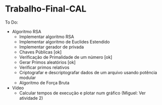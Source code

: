 # Trabalho-Final-CAL

To Do:
   - Algoritmo RSA
      + Implementar algoritmo RSA
      + Implementar algoritmo de Euclides Estendido
      + Implementar gerador de privada
      + Chaves Públicas [ok]
      + Verificação de Primalidade de um número [ok]
      + Gerar Primos aleatórios                 [ok]
      + Verificar primos relativos
      + Criptografar e descriptografar dados de um arquivo usando potência modular
      + Algoritmo de Força Bruta
   - Vídeo
      + Calcular tempos de execução e plotar num gráfico (Miguel: Ver atividade 2)
